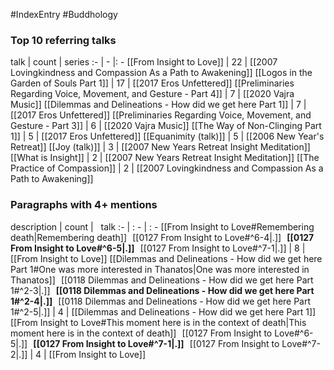 #IndexEntry #Buddhology

### Top 10 referring talks
talk | count | series
:- | - |: -
[[From Insight to Love]] | 22 | [[2007 Lovingkindness and Compassion As a Path to Awakening]]
[[Logos in the Garden of Souls Part 1]] | 17 | [[2017 Eros Unfettered]]
[[Preliminaries Regarding Voice, Movement, and Gesture - Part 4]] | 7 | [[2020 Vajra Music]]
[[Dilemmas and Delineations - How did we get here Part 1]] | 7 | [[2017 Eros Unfettered]]
[[Preliminaries Regarding Voice, Movement, and Gesture - Part 3]] | 6 | [[2020 Vajra Music]]
[[The Way of Non-Clinging Part 1]] | 5 | [[2017 Eros Unfettered]]
[[Equanimity (talk)]] | 5 | [[2006 New Year's Retreat]]
[[Joy (talk)]] | 3 | [[2007 New Years Retreat Insight Meditation]]
[[What is Insight]] | 2 | [[2007 New Years Retreat Insight Meditation]]
[[The Practice of Compassion]] | 2 | [[2007 Lovingkindness and Compassion As a Path to Awakening]]

### Paragraphs with 4+ mentions
description | count | &nbsp;&nbsp;talk
:- | : - | : -
[[From Insight to Love#Remembering death\|Remembering death]] &nbsp;&nbsp;[[0127 From Insight to Love#^6-4\|.]] &nbsp; **[[0127 From Insight to Love#^6-5\|.]]** &nbsp; [[0127 From Insight to Love#^7-1\|.]] | 8 | [[From Insight to Love]]
[[Dilemmas and Delineations - How did we get here Part 1#One was more interested in Thanatos\|One was more interested in Thanatos]] &nbsp;&nbsp;[[0118 Dilemmas and Delineations - How did we get here Part 1#^2-3\|.]] &nbsp; **[[0118 Dilemmas and Delineations - How did we get here Part 1#^2-4\|.]]** &nbsp; [[0118 Dilemmas and Delineations - How did we get here Part 1#^2-5\|.]] | 4 | [[Dilemmas and Delineations - How did we get here Part 1]]
[[From Insight to Love#This moment here is in the context of death\|This moment here is in the context of death]] &nbsp;&nbsp;[[0127 From Insight to Love#^6-5\|.]] &nbsp; **[[0127 From Insight to Love#^7-1\|.]]** &nbsp; [[0127 From Insight to Love#^7-2\|.]] | 4 | [[From Insight to Love]]


